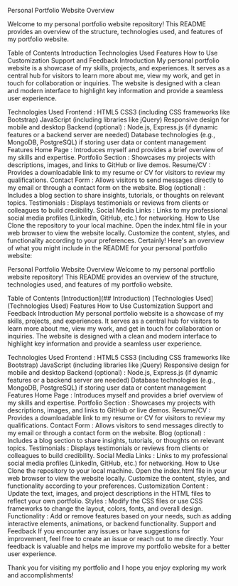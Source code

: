 Personal Portfolio Website Overview


Welcome to my personal portfolio website repository! This README provides an overview of the structure, technologies used, and features of my portfolio website.

Table of Contents
Introduction
Technologies Used
Features
How to Use
Customization
Support and Feedback
Introduction
My personal portfolio website is a showcase of my skills, projects, and experiences. It serves as a central hub for visitors to learn more about me, view my work, and get in touch for collaboration or inquiries. The website is designed with a clean and modern interface to highlight key information and provide a seamless user experience.

Technologies Used
Frontend :
HTML5
CSS3 (including CSS frameworks like Bootstrap)
JavaScript (including libraries like jQuery)
Responsive design for mobile and desktop
Backend (optional) :
Node.js, Express.js (if dynamic features or a backend server are needed)
Database technologies (e.g., MongoDB, PostgreSQL) if storing user data or content management
Features
Home Page : Introduces myself and provides a brief overview of my skills and expertise.
Portfolio Section : Showcases my projects with descriptions, images, and links to GitHub or live demos.
Resume/CV : Provides a downloadable link to my resume or CV for visitors to review my qualifications.
Contact Form : Allows visitors to send messages directly to my email or through a contact form on the website.
Blog (optional) : Includes a blog section to share insights, tutorials, or thoughts on relevant topics.
Testimonials : Displays testimonials or reviews from clients or colleagues to build credibility.
Social Media Links : Links to my professional social media profiles (LinkedIn, GitHub, etc.) for networking.
How to Use
Clone the repository to your local machine.
Open the index.html file in your web browser to view the website locally.
Customize the content, styles, and functionality according to your preferences.
Certainly! Here's an overview of what you might include in the README for your personal portfolio website:

Personal Portfolio Website Overview
Welcome to my personal portfolio website repository! This README provides an overview of the structure, technologies used, and features of my portfolio website.

Table of Contents
[Introduction](## Introduction)
[Technologies Used](Technologies Used)
Features
How to Use
Customization
Support and Feedback
Introduction
My personal portfolio website is a showcase of my skills, projects, and experiences. It serves as a central hub for visitors to learn more about me, view my work, and get in touch for collaboration or inquiries. The website is designed with a clean and modern interface to highlight key information and provide a seamless user experience.

Technologies Used
Frontend :
HTML5
CSS3 (including CSS frameworks like Bootstrap)
JavaScript (including libraries like jQuery)
Responsive design for mobile and desktop
Backend (optional) :
Node.js, Express.js (if dynamic features or a backend server are needed)
Database technologies (e.g., MongoDB, PostgreSQL) if storing user data or content management
Features
Home Page : Introduces myself and provides a brief overview of my skills and expertise.
Portfolio Section : Showcases my projects with descriptions, images, and links to GitHub or live demos.
Resume/CV : Provides a downloadable link to my resume or CV for visitors to review my qualifications.
Contact Form : Allows visitors to send messages directly to my email or through a contact form on the website.
Blog (optional) : Includes a blog section to share insights, tutorials, or thoughts on relevant topics.
Testimonials : Displays testimonials or reviews from clients or colleagues to build credibility.
Social Media Links : Links to my professional social media profiles (LinkedIn, GitHub, etc.) for networking.
How to Use
Clone the repository to your local machine.
Open the index.html file in your web browser to view the website locally.
Customize the content, styles, and functionality according to your preferences.
Customization
Content : Update the text, images, and project descriptions in the HTML files to reflect your own portfolio.
Styles : Modify the CSS files or use CSS frameworks to change the layout, colors, fonts, and overall design.
Functionality : Add or remove features based on your needs, such as adding interactive elements, animations, or backend functionality.
Support and Feedback
If you encounter any issues or have suggestions for improvement, feel free to create an issue or reach out to me directly. Your feedback is valuable and helps me improve my portfolio website for a better user experience.

Thank you for visiting my portfolio and I hope you enjoy exploring my work and accomplishments!
